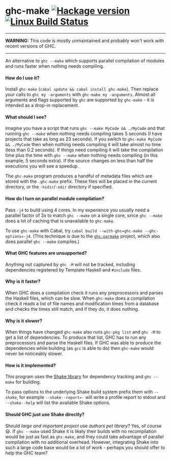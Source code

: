 # ghc-make [![Hackage version](https://img.shields.io/hackage/v/ghc-make.svg?label=Hackage)](https://hackage.haskell.org/package/ghc-make) [![Linux Build Status](https://img.shields.io/travis/ndmitchell/ghc-make.svg?label=Linux%20build)](https://travis-ci.org/ndmitchell/ghc-make)

---

**WARNING:** This code is mostly unmaintained and probably won't work with recent versions of GHC.

---

An alternative to `ghc --make` which supports parallel compilation of modules and runs faster when nothing needs compiling.

#### How do I use it?

Install `ghc-make` (`cabal update && cabal install ghc-make`). Then replace your calls to `ghc my -arguments` with `ghc-make my -arguments`. Almost all arguments and flags supported by `ghc` are supported by `ghc-make` - it is intended as a drop-in replacement.

#### What should I see?

Imagine you have a script that runs `ghc --make MyCode && ./MyCode` and that running `ghc --make` when nothing needs compiling takes 5 seconds (I have projects that take as long as 23 seconds). If you switch to `ghc-make MyCode && ./MyCode` then when nothing needs compiling it will take almost no time (less than 0.2 seconds). If things need compiling it will take the compilation time plus the time with `ghc --make` when nothing needs compiling (in this example, 5 seconds extra). If the source changes on less than half the executions you will see a speedup.

The `ghc-make` program produces a handful of metadata files which are stored with the `.ghc-make` prefix. These files will be placed in the current directory, or the `-hidir`/`-odir` directory if specified.

#### How do I turn on parallel module compilation?

Pass `-j4` to build using 4 cores. In my experience you usually need a parallel factor of 3x to match `ghc --make` on a single core, since `ghc --make` does a lot of caching that is unavailable to `ghc-make`.

To use `ghc-make` with Cabal, try `cabal build --with-ghc=ghc-make --ghc-options=-j4`. (This technique is due to the [`ghc-parmake`](https://github.com/23Skidoo/ghc-parmake) project, which also does parallel `ghc --make` compiles.)

#### What GHC features are unsupported?

Anything not captured by `ghc -M` will not be tracked, including dependencies registered by Template Haskell and `#include` files.

#### Why is it faster?

When GHC does a compilation check it runs any preprocessors and parses the Haskell files, which can be slow. When `ghc-make` does a compilation check it reads a list of file names and modification times from a database and checks the times still match, and if they do, it does nothing.

#### Why is it slower?

When things have changed `ghc-make` also runs `ghc-pkg list` and `ghc -M` to get a list of dependencies. To produce that list, GHC has to run any preprocessors and parse the Haskell files. If GHC was able to produce the dependencies while building (as `gcc` is able to do) then `ghc-make` would never be noticeably slower.

#### How is it implemented?

This program uses the [Shake library](https://github.com/ndmitchell/shake#readme) for dependency tracking and `ghc --make` for building.

To pass options to the underlying Shake build system prefix them with `--shake`, for example `--shake--report=-` will write a profile report to stdout and `--shake--help` will list the available Shake options.

#### Should GHC just use Shake directly?

Should _large and important project_ use _authors pet library_? Yes, of course :smiley:. If `ghc --make` used Shake it is likely their builds with no recompilation would be just as fast as `ghc-make`, and they could take advantage of parallel compilation with no additional overhead. However, integrating Shake into such a large code base would be a lot of work - perhaps you should offer to help the GHC team?
